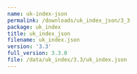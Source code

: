 ```yaml
---
name: uk-index-json
permalink: /downloads/uk_index_json/3_3
package: uk_index
title: uk_index_json
filename: uk_index.json
version: '3.3'
full_version: 3.3.0
file: /data/uk_index/3.3/uk_index.json
---
```

